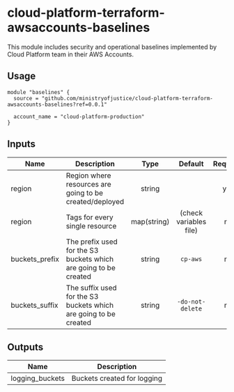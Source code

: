 # cloud-platform-terraform-awsaccounts-baselines

This module includes security and operational baselines implemented by Cloud Platform team in their AWS Accounts.

## Usage

```hcl
module "baselines" {
  source = "github.com/ministryofjustice/cloud-platform-terraform-awsaccounts-baselines?ref=0.0.1"

  account_name = "cloud-platform-production"
}
```
## Inputs

| Name         | Description | Type | Default | Required |
|--------------|-------------|:----:|:-----:|:-----:|
| region | Region where resources are going to be created/deployed | string | | yes |
| region | Tags for every single resource | map(string) | (check variables file) | no |
| buckets_prefix | The prefix used for the S3 buckets which are going to be created | string | `cp-aws` | no |
| buckets_suffix | The suffix used for the S3 buckets which are going to be created | string | `-do-not-delete` | no |

## Outputs

| Name | Description |
|------|-------------|
| logging_buckets | Buckets created for logging |
